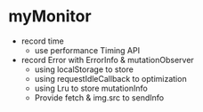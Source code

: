 # myMonitor

- record time
    - use performance Timing API
- record Error with ErrorInfo & mutationObserver
    - using localStorage to store
    - using requestIdleCallback to optimization
    - using Lru to store mutationInfo
    - Provide fetch & img.src to sendInfo 